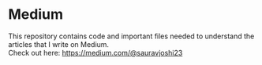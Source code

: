 # Medium
This repository contains code and important files needed to understand the articles that I write on Medium.<br>
Check out here: https://medium.com/@sauravjoshi23
